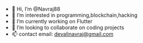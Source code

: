- 👋 Hi, I’m @Navraj88
- 👀 I’m interested in programming,blockchain,hacking
- 🌱 I’m currently working on Flutter
- 💞️ I’m looking to collaborate on coding projects 
- 📫 contact email: devalinavraj@gmail.com

<!---
Navraj88/Navraj88 is a ✨ special ✨ repository because its `README.md` (this file) appears on your GitHub profile.
You can click the Preview link to take a look at your changes.
--->
